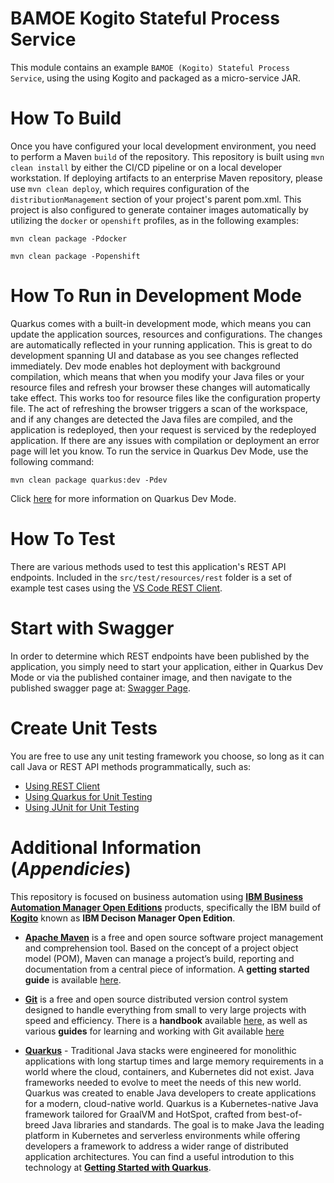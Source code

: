 # BAMOE Kogito Stateful Process Service
This module contains an example `BAMOE (Kogito) Stateful Process Service`, using the using Kogito and packaged as a micro-service JAR. 

# How To Build 
Once you have configured your local development environment, you need to perform a Maven `build` of the repository.  This repository is built using `mvn clean install` by either the CI/CD pipeline or on a local developer workstation.  If deploying artifacts to an enterprise Maven repository, please use `mvn clean deploy`, which requires configuration of the `distributionManagement` section of your project's parent pom.xml.  This project is also configured to generate container images automatically by utilizing the `docker` or `openshift` profiles, as in the following examples:

```shell
mvn clean package -Pdocker
```

```shell
mvn clean package -Popenshift
```

# How To Run in Development Mode
Quarkus comes with a built-in development mode, which means you can update the application sources, resources and configurations. The changes are automatically reflected in your running application. This is great to do development spanning UI and database as you see changes reflected immediately.  Dev mode enables hot deployment with background compilation, which means that when you modify your Java files or your resource files and refresh your browser these changes will automatically take effect. This works too for resource files like the configuration property file. The act of refreshing the browser triggers a scan of the workspace, and if any changes are detected the Java files are compiled, and the application is redeployed, then your request is serviced by the redeployed application. If there are any issues with compilation or deployment an error page will let you know.  To run the service in Quarkus Dev Mode, use the following command:

```shell
mvn clean package quarkus:dev -Pdev
```

Click [here](https://quarkus.io/guides/maven-tooling#dev-mode) for more information on Quarkus Dev Mode.

# How To Test
There are various methods used to test this application's REST API endpoints.  Included in the `src/test/resources/rest` folder is a set of example test cases using the [VS Code REST Client](https://marketplace.visualstudio.com/items?itemName=humao.rest-client).  

# Start with Swagger
In order to determine which REST endpoints have been published by the application, you simply need to start your application, either in Quarkus Dev Mode or via the published container image, and then navigate to the published swagger page at:  [Swagger Page](http://localhost:8080/q/swagger-ui/).  

# Create Unit Tests
You are free to use any unit testing framework you choose, so long as it can call Java or REST API methods programmatically, such as:

- [Using REST Client](https://marketplace.visualstudio.com/items?itemName=humao.rest-client)
- [Using Quarkus for Unit Testing](https://quarkus.io/guides/getting-started-testing)
- [Using JUnit for Unit Testing](https://junit.org/junit5/docs/current/user-guide/)

# Additional Information (*Appendicies*)
This repository is focused on business automation using [**IBM Business Automation Manager Open Editions**](https://www.ibm.com/docs/en/ibamoe/9.2.x) products, specifically the IBM build of [**Kogito**](https://kogito.kie.org/) known as **IBM Decison Manager Open Edition**.
- [**Apache Maven**](https://maven.apache.org/) is a free and open source software project management and comprehension tool. Based on  the concept of a project object model (POM), Maven can manage a project’s build, reporting and documentation from a central piece of  information. A **getting started guide** is available [here](http://maven.apache.org/guides/getting-started/).

- [**Git**](https://git-scm.com//) is a free and open source distributed version control system designed to handle everything from small to very large projects with speed and efficiency. There is a **handbook** available [here](https://guides.github.com/introduction/git-handbook/), as well as various **guides** for learning and working with Git available [here](https://guides.github.com/)

- [**Quarkus**](https://quarkus.io/) - Traditional Java stacks were engineered for monolithic applications with long startup times and large memory requirements in a world where the cloud, containers, and Kubernetes did not exist. Java frameworks needed to evolve to meet the needs of this new world.  Quarkus was created to enable Java developers to create applications for a modern, cloud-native world. Quarkus is a Kubernetes-native Java framework tailored for GraalVM and HotSpot, crafted from best-of-breed Java libraries and standards. The goal is to make Java the leading platform in Kubernetes and serverless environments while offering developers a framework to address a wider range of distributed application architectures.  You can find a useful introdution to this technology at [**Getting Started with Quarkus**](https://quarkus.io/get-started/).

